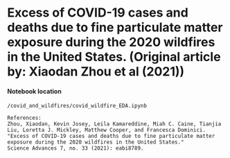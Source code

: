 # Excess of COVID-19 cases and deaths due to fine particulate matter exposure during the 2020 wildfires in the United States.  (Original article by:  Xiaodan Zhou et al (2021))



#### Notebook location

`/covid_and_wildfires/covid_wildfire_EDA.ipynb`

```
References: 
Zhou, Xiaodan, Kevin Josey, Leila Kamareddine, Miah C. Caine, Tianjia Liu, Loretta J. Mickley, Matthew Cooper, and Francesca Dominici. 
"Excess of COVID-19 cases and deaths due to fine particulate matter exposure during the 2020 wildfires in the United States." 
Science Advances 7, no. 33 (2021): eabi8789.
```
